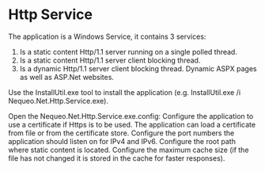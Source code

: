 # Http Service

The application is a Windows Service, it contains 3 services:

1. Is a static content Http/1.1 server running on a single polled thread.
2. Is a static content Http/1.1 server client blocking thread.
3. Is a dynamic Http/1.1 server client blocking thread. Dynamic ASPX pages as well as ASP.Net websites.

Use the InstallUtil.exe tool to install the application (e.g. InstallUtil.exe /i Nequeo.Net.Http.Service.exe).

Open the Nequeo.Net.Http.Service.exe.config:
Configure the application to use a certificate if Https is to be used. The application can load a certificate from file or from the certificate store.
Configure the port numbers the application should listen on for IPv4 and IPv6.
Configure the root path where static content is located.
Configure the maximum cache size (if the file has not changed it is stored in the cache for faster responses).
